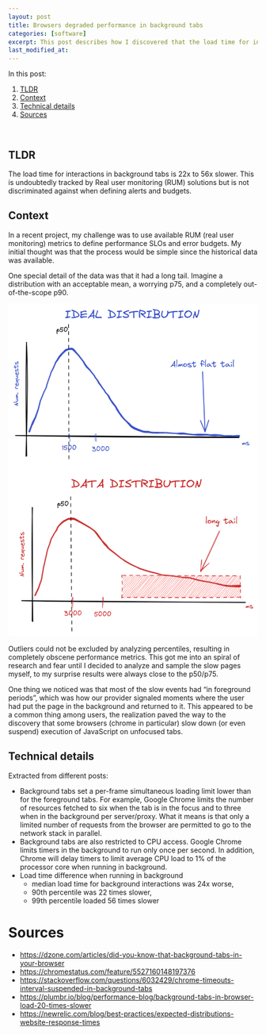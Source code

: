 ```yaml
---
layout: post
title: Browsers degraded performance in background tabs
categories: [software]
excerpt: This post describes how I discovered that the load time for interactions in background tabs is 22x to 56x slower
last_modified_at:
---
```


In this post:
1.  [TLDR](#org638f63e)
2.  [Context](#orgd834b73)
3.  [Technical details](#orgf9e1b7f)
4.  [Sources](#orgfdfe677)

<br>

<a id="org638f63e"></a>

## TLDR

The load time for interactions in background tabs is 22x to 56x slower. This is undoubtedly tracked by Real user monitoring (RUM) solutions but is not discriminated against when defining alerts and budgets.


<a id="orgd834b73"></a>

## Context

In a recent project, my challenge was to use available RUM (real user monitoring) metrics to define performance SLOs and error budgets. My initial thought was that the process would be simple since the historical data was available.

One special detail of the data was that it had a long tail. Imagine a distribution with an acceptable mean, a worrying p75, and a completely out-of-the-scope p90.

<img
 src="/images/2022-07-03-browser-perf-inactive-tabs/distribution.png" alt="Two distributions. One ideal and one with a long tail"
 title="Two distributions. One ideal and one with a long tail"
/>

Outliers could not be excluded by analyzing percentiles, resulting in completely obscene performance metrics. This got me into an spiral of research and fear until I decided to analyze and sample the slow pages myself, to my surprise results were always close to the p50/p75.

One thing we noticed was that most of the slow events had “in foreground periods”, which was how our provider signaled moments where the user had put the page in the background and returned to it. This appeared to be a common thing among users, the realization paved the way to the discovery that some browsers (chrome in particular) slow down (or even suspend) execution of JavaScript on unfocused tabs.


<a id="orgf9e1b7f"></a>

## Technical details

Extracted from different posts:

-   Background tabs set a per-frame simultaneous loading limit lower than for the foreground tabs. For example, Google Chrome limits the number of resources fetched to six when the tab is in the focus and to three when in the background per server/proxy. What it means is that only a limited number of requests from the browser are permitted to go to the network stack in parallel.
-   Background tabs are also restricted to CPU access. Google Chrome limits timers in the background to run only once per second. In addition, Chrome will delay timers to limit average CPU load to 1% of the processor core when running in background.
-   Load time difference when running in background
    -   median load time for background interactions was 24x worse,
    -   90th percentile was 22 times slower,
    -   99th percentile loaded 56 times slower


<a id="orgfdfe677"></a>

# Sources

-   <https://dzone.com/articles/did-you-know-that-background-tabs-in-your-browser>
-   <https://chromestatus.com/feature/5527160148197376>
-   <https://stackoverflow.com/questions/6032429/chrome-timeouts-interval-suspended-in-background-tabs>
-   <https://plumbr.io/blog/performance-blog/background-tabs-in-browser-load-20-times-slower>
-   <https://newrelic.com/blog/best-practices/expected-distributions-website-response-times>

